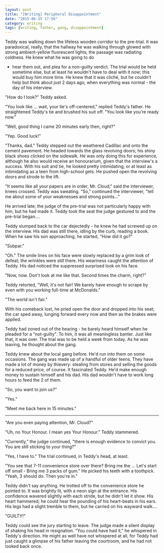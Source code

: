 ```yaml
---
layout: post
title: "[Writing] Peripheral Disappointment"
date: "2015-06-15 17:56"
category: writing
tags: [writing, father, gang, disappointment]
---
```


Teddy was walking down the lifeless wooden corridor to the pre-trial. It was paradoxical, really, that the hallway he was walking
through glowed with strong ambient-yellow fluorescent lights; the passage was radiating coldness. He knew what he was going to do
- hear them out, and plea for a non-guilty verdict. The trial would be held sometime else, but at least he wouldn't have to deal
 with it now; this would buy him more time. He knew that it was cliché, but he couldn't help but think about just 2 days ago,
when everything was normal - the day of his interview.

"How do I look?" Teddy asked.

"You look like ... wait, your tie's off-centered," replied Teddy's father. He straightened Teddy's tie and brushed his suit
off. "You look like you're ready now."

"Well, good thing I came 20 minutes early then, right?"

"Yep. Good luck!"

"Thanks, dad." Teddy stepped out the weathered Cadillac and onto the cement pavement. He headed towards the glass revolving
doors; his shiny black shoes clicked on the sidewalk. He was only doing this for experience, although he also would receive an
honourarium, given that the interview's a success. With his suit and tie, he looked pretty intimidating, or at least as
intimidating as a teen from high-school gets. He pushed open the revolving doors and strode to the lift.

"It seems like all your papers are in order, Mr. Cloud," said the interviewer, knees crossed. Teddy was sweating. "So,"
continued the interviewer, "tell me about some of your weaknesses and strong points..."

He arrived late; the judge of the pre-trial was not particularly happy with him, but he had made it. Teddy took the seat the
judge gestured to and the pre-trial began....

Teddy slumped back to the car dejectedly - he knew he had screwed up on the interview. His dad was still there, idling by the
curb, reading a book. When he saw his son approaching, he started, "How did it go?"

"Subpar."

"Oh." The smile lines on his face were slowly replaced by a grim look of defeat; the wrinkles were still there. His weariness
caught the attention of Teddy. His dad noticed the suppressed surprised look on his face.

"Now, now. Don't look at me like that. Second times the charm, right?"

Teddy retorted, "Well, it's not fair! We barely have enough to scrape by even with you working full-time at McDonalds."

"The world isn't fair."

With his comeback lost, he pried open the door and dropped into his seat; the car sped away, lunging forward every now and
then as the brakes were applied.

Teddy had zoned out of the hearing - he barely heard himself when he pleaded for a "not-guilty". To him, it was all
meaningless banter. Just like that, it was over. The trial was to be held a week from today. As he was leaving, he thought about
the gang.

Teddy knew about the local gang before. He'd run into them on some occasions. The gang was made up of a handful of older
teens. They have made a lot of money by thievery: stealing from stores and selling the goods for a reduced price, of course. It
fascinated Teddy. He'd make enough money to sustain himself and his dad. His dad wouldn't have to work long hours to feed the 2 of
them.

"So, you want to join us?"

"Yes."

"Meet me back here in 15 minutes."
<hr>
"Are you even paying attention, Mr. Cloud?"

"Uh, no Your Honour. I mean yes Your Honour." Teddy stammered.

"Currently," the judge continued, "there is enough evidence to convict you. You are still sticking to your thing?"

"Yes, I have to." The trial continued, in Teddy's head, at least.

"You see that 7-11 convenience store over there? Bring me the ... Let's start off small - Bring me 3 packs of gum." He picked
his teeth with a toothpick. "Yeah, 3 should do. Then you're in."

Teddy didn't say anything. He trotted off to the convenience store he pointed to. It was brightly lit, with a neon sign at the
entrance. His confidence wavered slightly with each stride, but he didn't let it show. His heart hammered; he could hear the
pounding of his heart-beats in his ears. His legs had a slight tremble to them, but he carried on his wayward walk....

"GUILTY!"

Teddy could see the jury starting to leave. The judge made a silent display of shaking his head in resignation. "You could
have had it," he whispered in Teddy's direction. He might as well have not whispered at all, for Teddy had just caught a glimpse
of his father leaving the courtroom, and he had not looked back once.
